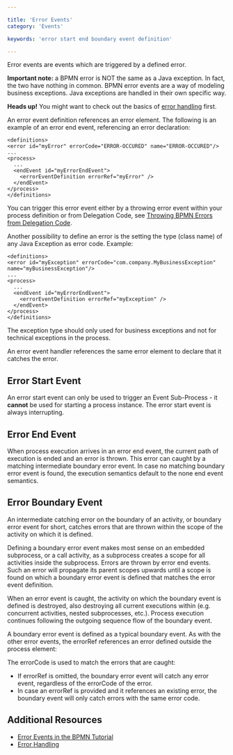 ```yaml
---

title: 'Error Events'
category: 'Events'

keywords: 'error start end boundary event definition'

---
```



Error events are events which are triggered by a defined error.

__Important note:__ a BPMN error is NOT the same as a Java exception. In fact, the two have nothing in common. BPMN error events are a way of modeling business exceptions. Java exceptions are handled in their own specific way.

<div class="alert alert-warning">
   <strong>Heads up!</strong> You might want to check out the basics of <a href="https://app.camunda.com/confluence/display/foxUserGuide/Error+Handling">error handling</a> first.
</div>

<div id="errorEvent" style="position:relative" data-bpmn-src="implement/event-error"></div>

An error event definition references an error element. The following is an example of an error end event, referencing an error declaration:

    <definitions>
    <error id="myError" errorCode="ERROR-OCCURED" name="ERROR-OCCURED"/>
    ...
    <process>
      ...
      <endEvent id="myErrorEndEvent">
        <errorEventDefinition errorRef="myError" />
      </endEvent>
    </process>
    </definitions>

You can trigger this error event either by a throwing error event within your process definition or from Delegation Code, see 
[Throwing BPMN Errors from Delegation Code](<%= @docUrl('guides/user-guide/#process-engine-delegation-code-throwing-errors-from-delegation-code') %>).

Another possibility to define an error is the setting the type (class name) of any Java Exception as error code. Example:

    <definitions>
    <error id="myException" errorCode="com.company.MyBusinessException" name="myBusinessException"/>
    ...
    <process>
      ...
      <endEvent id="myErrorEndEvent">
        <errorEventDefinition errorRef="myException" />
      </endEvent>
    </process>
    </definitions>

The exception type should only used for business exceptions and not for technical exceptions in the process.

An error event handler references the same error element to declare that it catches the error. 


## Error Start Event

An error start event can only be used to trigger an Event Sub-Process - it __cannot__ be used for starting a process instance. The error start event is always interrupting.

<div id="errorEvent2" style="position:relative" data-bpmn-src="implement/event-subprocess-alternative1"></div>


## Error End Event

When process execution arrives in an error end event, the current path of execution is ended and an error is thrown. This error can caught by a matching intermediate boundary error event. In case no matching boundary error event is found, the execution semantics default to the none end event semantics.


## Error Boundary Event

An intermediate catching error on the boundary of an activity, or boundary error event for short, catches errors that are thrown within the scope of the activity on which it is defined.

Defining a boundary error event makes most sense on an embedded subprocess, or a call activity, as a subprocess creates a scope for all activities inside the subprocess. Errors are thrown by error end events. Such an error will propagate its parent scopes upwards until a scope is found on which a boundary error event is defined that matches the error event definition.

When an error event is caught, the activity on which the boundary event is defined is destroyed, also destroying all current executions within (e.g. concurrent activities, nested subprocesses, etc.). Process execution continues following the outgoing sequence flow of the boundary event.

<div id="errorEvent3" style="position:relative" data-bpmn-src="implement/event-subprocess-alternative2"></div>

A boundary error event is defined as a typical boundary event. As with the other error events, the errorRef references an error defined outside the process element:

<div class="app-source" app-source-no-tabs="error2"></div>
<script type="text/xml" id="error2">
<definitions>
<error id="myError" errorCode="ERROR-OCCURED" name="name of error"/>
...
<process>
  ...
  <subProcess id="mySubProcess">
    ...
  </subProcess>
  <boundaryEvent id="catchError" attachedToRef="mySubProcess">
    <errorEventDefinition errorRef="myError"/>
  </boundaryEvent>
</process>
</definitions>
</script>

The errorCode is used to match the errors that are caught:

* If errorRef is omitted, the boundary error event will catch any error event, regardless of the errorCode of the error.
* In case an errorRef is provided and it references an existing error, the boundary event will only catch errors with the same error code.


## Additional Resources

* [Error Events in the BPMN Tutorial](http://camunda.org/design/reference.html#!/events/error)
* [Error Handling](https://app.camunda.com/confluence/display/foxUserGuide/Error+Handling)
